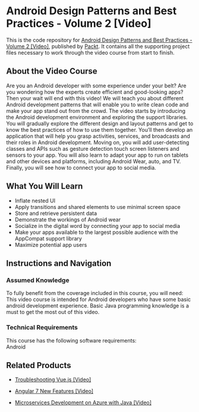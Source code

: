 # Android Design Patterns and Best Practices - Volume 2 [Video]
This is the code repository for [Android Design Patterns and Best Practices - Volume 2 [Video]](https://www.packtpub.com/application-development/android-design-patterns-and-best-practices-volume-2-video?utm_source=github&utm_medium=repository&utm_campaign=9781788298575), published by [Packt](https://www.packtpub.com/?utm_source=github). It contains all the supporting project files necessary to work through the video course from start to finish.
## About the Video Course
Are you an Android developer with some experience under your belt? Are you wondering how the experts create efficient and good-looking apps? Then your wait will end with this video! We will teach you about different Android development patterns that will enable you to write clean code and make your app stand out from the crowd.
The video starts by introducing the Android development environment and exploring the support libraries. You will gradually explore the different design and layout patterns and get to know the best practices of how to use them together. You’ll then develop an application that will help you grasp activities, services, and broadcasts and their roles in Android development.
Moving on, you will add user-detecting classes and APIs such as gesture detection touch screen listeners and sensors to your app. You will also learn to adapt your app to run on tablets and other devices and platforms, including Android Wear, auto, and TV. Finally, you will see how to connect your app to social media.

<H2>What You Will Learn</H2>
<DIV class=book-info-will-learn-text>
<UL>
<LI> Inflate nested UI
<LI> Apply transitions and shared elements to use minimal screen space
<LI> Store and retrieve persistent data
<LI> Demonstrate the workings of Android wear
<LI> Socialize in the digital word by connecting your app to social media
<LI> Make your apps available to the largest possible audience with the AppCompat support library
<LI> Maximize potential app users  </LI></UL></DIV>

## Instructions and Navigation
### Assumed Knowledge
To fully benefit from the coverage included in this course, you will need:<br/>
This video course is intended for Android developers who have some basic android development experience. Basic Java programming knowledge is a must to get the most out of this video.

### Technical Requirements
This course has the following software requirements:<br/>
Android

## Related Products
* [Troubleshooting Vue.js [Video]](https://www.packtpub.com/application-development/troubleshooting-vuejs-video?utm_source=github&utm_medium=repository&utm_campaign=9781788993531)

* [Angular 7 New Features [Video]](https://www.packtpub.com/web-development/angular-7-new-features-video?utm_source=github&utm_medium=repository&utm_campaign=9781789619683)

* [Microservices Development on Azure with Java [Video]](https://www.packtpub.com/virtualization-and-cloud/microservices-development-azure-java-video?utm_source=github&utm_medium=repository&utm_campaign=9781789808858)

